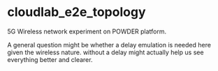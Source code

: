 # cloudlab_e2e_topology
5G Wireless network experiment on POWDER platform. 

A general question might be whether a delay emulation is needed here given the wireless nature. without a delay might actually help us see everything better and clearer.
